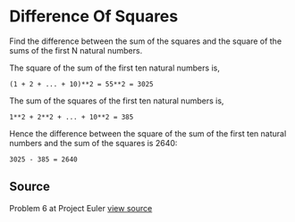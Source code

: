 # Difference Of Squares

Find the difference between the sum of the squares and the square of
the sums of the first N natural numbers.

The square of the sum of the first ten natural numbers is,

    (1 + 2 + ... + 10)**2 = 55**2 = 3025

The sum of the squares of the first ten natural numbers is,

    1**2 + 2**2 + ... + 10**2 = 385

Hence the difference between the square of the sum of the first ten
natural numbers and the sum of the squares is 2640:

    3025 - 385 = 2640


## Source

Problem 6 at Project Euler
[view source](http://projecteuler.net/problem=6)
